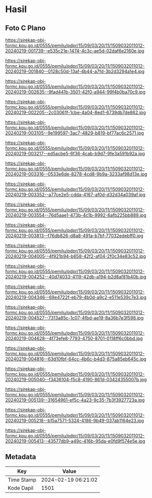 # Hasil

## Foto C Plano

https://sirekap-obj-formc.kpu.go.id/0555/pemilu/pdpr/15/09/03/20/11/1509032011012-20240219-001739--e535c21e-1474-4c3c-ae5d-02daf6e2160e.jpg

https://sirekap-obj-formc.kpu.go.id/0555/pemilu/pdpr/15/09/03/20/11/1509032011012-20240219-001840--0128c50d-13af-4b44-a7fd-3b2d3294a1e4.jpg

https://sirekap-obj-formc.kpu.go.id/0555/pemilu/pdpr/15/09/03/20/11/1509032011012-20240219-002635--9fad441b-3501-42f0-a944-99f4b0ba70c9.jpg

https://sirekap-obj-formc.kpu.go.id/0555/pemilu/pdpr/15/09/03/20/11/1509032011012-20240219-002205--2c03061f-1cbe-4a04-8ed1-6739db7de862.jpg

https://sirekap-obj-formc.kpu.go.id/0555/pemilu/pdpr/15/09/03/20/11/1509032011012-20240219-003105--9e199597-3ac7-4829-b819-bf77ac6c2571.jpg

https://sirekap-obj-formc.kpu.go.id/0555/pemilu/pdpr/15/09/03/20/11/1509032011012-20240219-003217--ed5acbe5-6f36-4cab-b9d7-9fe3a591b92a.jpg

https://sirekap-obj-formc.kpu.go.id/0555/pemilu/pdpr/15/09/03/20/11/1509032011012-20240219-003316--0533e6de-8278-4cd8-9b9a-3233af98d13e.jpg

https://sirekap-obj-formc.kpu.go.id/0555/pemilu/pdpr/15/09/03/20/11/1509032011012-20240219-003352--a77ce2e5-cdda-4167-af0d-d32d34a039af.jpg

https://sirekap-obj-formc.kpu.go.id/0555/pemilu/pdpr/15/09/03/20/11/1509032011012-20240219-003554--76d5aae1-473b-4c1b-9992-6afb225bb889.jpg

https://sirekap-obj-formc.kpu.go.id/0555/pemilu/pdpr/15/09/03/20/11/1509032011012-20240219-003813--f76db826-d8a8-491a-b7bf-77032edebff0.jpg

https://sirekap-obj-formc.kpu.go.id/0555/pemilu/pdpr/15/09/03/20/11/1509032011012-20240219-004005--4f921b94-b658-42f2-af04-2f0c34e83c52.jpg

https://sirekap-obj-formc.kpu.go.id/0555/pemilu/pdpr/15/09/03/20/11/1509032011012-20240219-004252--40d74033-4119-42db-a194-b2d8af81b40b.jpg

https://sirekap-obj-formc.kpu.go.id/0555/pemilu/pdpr/15/09/03/20/11/1509032011012-20240219-004346--69e4722f-eb79-4b0d-a9c2-e511e539c7e3.jpg

https://sirekap-obj-formc.kpu.go.id/0555/pemilu/pdpr/15/09/03/20/11/1509032011012-20240219-004527--7313a85c-1c07-4fbd-ae19-8a36b7e3f598.jpg

https://sirekap-obj-formc.kpu.go.id/0555/pemilu/pdpr/15/09/03/20/11/1509032011012-20240219-004628--4f73efe8-7793-4750-8701-0118ff6c0bbd.jpg

https://sirekap-obj-formc.kpu.go.id/0555/pemilu/pdpr/15/09/03/20/11/1509032011012-20240219-004816--63d10fbf-64cc-4b6c-b4d3-875a85eb645c.jpg

https://sirekap-obj-formc.kpu.go.id/0555/pemilu/pdpr/15/09/03/20/11/1509032011012-20240219-005040--f3436104-f5c8-4190-861d-03424355007b.jpg

https://sirekap-obj-formc.kpu.go.id/0555/pemilu/pdpr/15/09/03/20/11/1509032011012-20240219-005139--31654961-ef5c-4a23-9c35-7b3f3927723a.jpg

https://sirekap-obj-formc.kpu.go.id/0555/pemilu/pdpr/15/09/03/20/11/1509032011012-20240219-005218--b15a7571-5324-4186-9b49-037ab1164e23.jpg

https://sirekap-obj-formc.kpu.go.id/0555/pemilu/pdpr/15/09/03/20/11/1509032011012-20240219-005413--43577db9-a49c-416b-95da-e0fd9f574e5e.jpg


## Metadata

| Key        | Value               |
| ---------- | ------------------- |
| Time Stamp | 2024-02-19 06:21:02 |
| Kode Dapil | 1501                |



